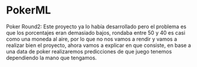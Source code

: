 # PokerML
Poker Round2: Este proyecto ya lo había desarrollado pero el problema es que los porcentajes eran demasiado bajos, rondaba entre 50 y 40 es casi como una moneda al aire, por lo que no nos vamos a rendir y vamos a realizar bien el proyecto, ahora vamos a explicar en que  consiste, en base a una data de poker realizaremos predicciones de que juego tenemos dependiendo la mano que tengamos.
